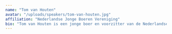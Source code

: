 ```yaml
---
name: "Tom van Houten"
avatar: "/uploads/speakers/tom-van-houten.jpg"
affiliation: "Nederlandse Jonge Boeren Vereniging"
bio: "Tom van Houten is een jonge boer en voorzitter van de Nederlandse Jonge Boeren Vereniging. Hij zet zich in voor de toekomst van de Nederlandse landbouw en de uitdagingen waarmee jonge boeren worden geconfronteerd. Tom combineert traditionele landbouwkennis met innovatieve technologieën en duurzame praktijken."
---
```

